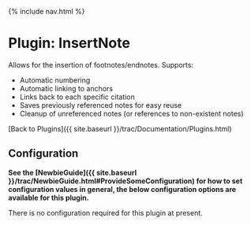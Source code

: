 {% include nav.html %}

# Plugin: InsertNote 

Allows for the insertion of footnotes/endnotes. Supports:

  * Automatic numbering
  * Automatic linking to anchors
  * Links back to each specific citation
  * Saves previously referenced notes for easy reuse
  * Cleanup of unreferenced notes (or references to non-existent notes)

[Back to Plugins]({{ site.baseurl }}/trac/Documentation/Plugins.html)

## Configuration

**See the [NewbieGuide]({{ site.baseurl }}/trac/NewbieGuide.html#ProvideSomeConfiguration) for how to set configuration values in general, the below configuration options are available for this plugin.**

There is no configuration required for this plugin at present.
